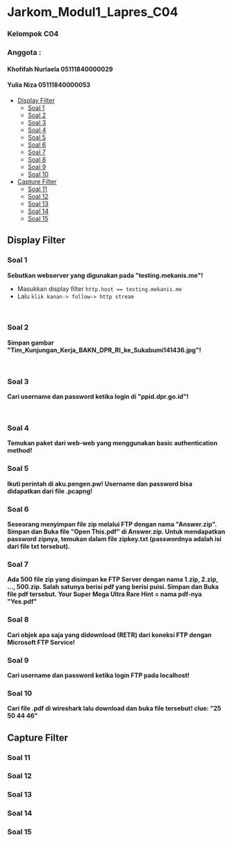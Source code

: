 # Jarkom_Modul1_Lapres_C04

### Kelompok C04
### Anggota :
#### Khofifah Nurlaela 	05111840000029
#### Yulia Niza		05111840000053
    
  - [Display Filter](#display-filter)
    - [Soal 1](#soal-1)
    - [Soal 2](#soal-2)
    - [Soal 3](#soal-3)
    - [Soal 4](#soal-4)
    - [Soal 5](#soal-5)
    - [Soal 6](#soal-6)
    - [Soal 7](#soal-7)
    - [Soal 8](#soal-8)
    - [Soal 9](#soal-9)
    - [Soal 10](#soal-10)
  - [Capture Filter](#capture-filter)
    - [Soal 11](#soal-11)
    - [Soal 12](#soal-12)
    - [Soal 13](#soal-13)
    - [Soal 14](#soal-14)
    - [Soal 15](#soal-15)



## Display Filter
### Soal 1 
**Sebutkan webserver yang digunakan pada "testing.mekanis.me"!**
- Masukkan display filter  ` http.host == testing.mekanis.me `  
- Lalu ` klik kanan-> follow-> http stream `
 



<br>


### Soal 2 
**Simpan gambar "Tim_Kunjungan_Kerja_BAKN_DPR_RI_ke_Sukabumi141436.jpg"!**

<br>

### Soal 3 
**Cari username dan password ketika login di "ppid.dpr.go.id"!**

<br>

### Soal 4 
**Temukan paket dari web-web yang menggunakan basic authentication method!**
<br>

### Soal 5 
**Ikuti perintah di aku.pengen.pw! Username dan password bisa didapatkan dari file .pcapng!**
<br>

### Soal 6 
**Seseorang menyimpan file zip melalui FTP dengan nama "Answer.zip". Simpan dan Buka file "Open This.pdf" di Answer.zip. Untuk mendapatkan password zipnya, temukan dalam file zipkey.txt (passwordnya adalah isi dari file txt tersebut).**

### Soal 7 
**Ada 500 file zip yang disimpan ke FTP Server dengan nama 1.zip, 2.zip, ..., 500.zip. Salah satunya berisi pdf yang berisi puisi. Simpan dan Buka file pdf tersebut. Your Super Mega Ultra Rare Hint = nama pdf-nya "Yes.pdf"**


### Soal 8 
**Cari objek apa saja yang didownload (RETR) dari koneksi FTP dengan Microsoft FTP Service!**


### Soal 9 
**Cari username dan password ketika login FTP pada localhost!**
<br>

### Soal 10 
**Cari file .pdf di wireshark lalu download dan buka file tersebut! clue: "25 50 44 46"** 

## Capture Filter
### Soal 11 
### Soal 12
### Soal 13
### Soal 14
### Soal 15


















